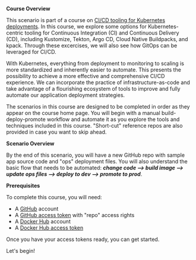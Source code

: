**Course Overview**

This scenario is part of a course on [CI/CD tooling for Kubernetes deployments](https://www.katacoda.com/springone-tour-2020-cicd). 
In this course, we explore some options for Kubernetes-centric tooling for Continuous Integration (CI) and Continuous Delivery (CD), including Kustomize, Tekton, Argo CD, Cloud Native Buildpacks, and kpack. 
Through these excercises, we will also see how GitOps can be leveraged for CI/CD.

With Kubernetes, everything from deployment to monitoring to scaling is more standardized and inherently easier to automate. 
This presents the possibility to achieve a more effective and comprehensive CI/CD experience. 
We can incorporate the practice of infrastructure-as-code and take advantage of a flourishing ecosystem of tools to improve and fully automate our application deployment strategies.

The scenarios in this course are designed to be completed in order as they appear on the course home page. 
You will begin with a manual build-deploy-promote workflow and automate it as you explore the tools and techniques included in this course. 
"Short-cut" reference repos are also provided in case you want to skip ahead.

**Scenario Overview**

By the end of this scenario, you will have a new GitHub repo with sample app source code and "ops" deployment files. 
You will also understand the basic flow that needs to be automated: _**change code --> build image --> update ops files --> deploy to dev --> promote to prod**_.

**Prerequisites**

To complete this course, you will need:
- A [GitHub](https://github.com) account
- A [GitHub access token](https://help.github.com/en/github/authenticating-to-github/creating-a-personal-access-token-for-the-command-line) with "repo" access rights
- A [Docker Hub](https://hub.docker.com) account
- A [Docker Hub access token](https://docs.docker.com/docker-hub/access-tokens)

Once you have your access tokens ready, you can get started.

Let's begin!
